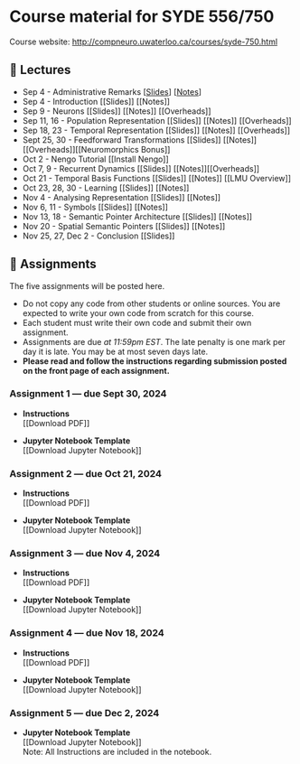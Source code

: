 # Course material for SYDE 556/750

Course website: http://compneuro.uwaterloo.ca/courses/syde-750.html

## 🎒 Lectures

- Sep 4 - Administrative Remarks [[Slides](https://github.com/celiasmith/syde556-f24/raw/master/lectures/lecture_00/syde556_lecture_00_slides_distr.pdf)] [[Notes](https://github.com/celiasmith/syde556-f24/raw/master/lectures/lecture_00/syde556_lecture_00_notes.pdf)]
- Sep 4 - Introduction [[Slides]<!--(https://github.com/celiasmith/syde556-f24/raw/master/lectures/lecture_01/syde556_lecture_01_slides_distr.pdf)-->] [[Notes]<!--(https://github.com/celiasmith/syde556-f24/raw/master/lectures/lecture_01/syde556_lecture_01_notes.pdf)-->]
- Sep 9 - Neurons [[Slides]<!--(https://github.com/celiasmith/syde556-f24/raw/master/lectures/lecture_02/syde556_lecture_02_slides_distr.pdf)-->] [[Notes]<!--(https://github.com/celiasmith/syde556-f24/raw/master/lectures/lecture_02/syde556_lecture_02_notes.pdf)-->] [[Overheads]<!--(https://github.com/celiasmith/syde556-f24/raw/master/notes/Lecture_2.pdf)-->]
- Sep 11, 16 - Population Representation [[Slides]<!--(https://github.com/celiasmith/syde556-f24/raw/master/lectures/lecture_03/syde556_lecture_03_slides_distr.pdf)-->] [[Notes]<!--(https://github.com/celiasmith/syde556-f24/raw/master/lectures/lecture_03/syde556_lecture_03_notes.pdf)-->] [[Overheads]<!--(https://github.com/celiasmith/syde556-f24/raw/master/notes/Lecture_3.pdf)-->]
- Sep 18, 23 - Temporal Representation [[Slides]<!--(https://github.com/celiasmith/syde556-f24/raw/master/lectures/lecture_04/syde556_lecture_04_slides_distr.pdf)-->] [[Notes]<!--(https://github.com/celiasmith/syde556-f24/raw/master/lectures/lecture_04/syde556_lecture_04_notes.pdf)-->] [[Overheads]<!--(https://github.com/celiasmith/syde556-f24/raw/master/notes/Lecture_4.pdf)-->]
- Sept 25, 30 - Feedforward Transformations [[Slides]<!--(https://github.com/celiasmith/syde556-f24/raw/master/lectures/lecture_05/syde556_lecture_05_slides_distr.pdf)-->] [[Notes]<!--(https://github.com/celiasmith/syde556-f24/raw/master/lectures/lecture_05/syde556_lecture_05_notes.pdf)-->][[Overheads]<!--(https://github.com/celiasmith/syde556-f24/raw/master/notes/Lecture_5.pdf)-->][[Neuromorphics Bonus]<!--(https://github.com/celiasmith/syde556-f24/raw/master/lectures/lecture_05/neuromorphics_intro_2022.pdf)-->]
- Oct 2 - Nengo Tutorial [[Install Nengo]<!--(https://www.nengo.ai/getting-started/)-->]
- Oct 7, 9 - Recurrent Dynamics [[Slides]<!--(https://github.com/celiasmith/syde556-f24/raw/master/lectures/lecture_06/syde556_lecture_06_slides_distr.pdf)-->] [[Notes]<!--(https://github.com/celiasmith/syde556-f24/raw/master/lectures/lecture_06/syde556_lecture_06_notes.pdf)-->][[Overheads]<!--(https://github.com/celiasmith/syde556-f24/raw/master/notes/Lecture_6.pdf)-->]
- Oct 21 - Temporal Basis Functions [[Slides]<!--(https://github.com/celiasmith/syde556-f24/raw/master/lectures/lecture_07/syde556_lecture_07_slides_distr.pdf)-->] [[Notes]<!--(https://github.com/celiasmith/syde556-f24/raw/master/lectures/lecture_07/syde556_lecture_07_notes.pdf)-->] [[LMU Overview]<!--(https://github.com/celiasmith/syde556-f24/raw/master/lectures/lecture_07/LMU%20Overview%20for%20SYDE%20556.pdf)-->]
- Oct 23, 28, 30 - Learning [[Slides]<!--(https://github.com/celiasmith/syde556-f24/raw/master/lectures/lecture_08/syde556_lecture_08_slides_distr.pdf)-->] [[Notes]<!--(https://github.com/celiasmith/syde556-f24/raw/master/lectures/lecture_08/syde556_lecture_08_notes.pdf)-->]
- Nov 4 - Analysing Representation [[Slides]<!--(https://github.com/celiasmith/syde556-f24/raw/master/lectures/lecture_09/syde556_lecture_09_slides_distr.pdf)-->] [[Notes]<!--(https://github.com/celiasmith/syde556-f24/raw/master/lectures/lecture_09/syde556_lecture_09_notes.pdf)-->]
- Nov 6, 11 - Symbols [[Slides]<!--(https://github.com/celiasmith/syde556-f24/raw/master/lectures/lecture_10/syde556_lecture_10_slides_distr.pdf)-->] [[Notes]<!--(https://github.com/celiasmith/syde556-f24/raw/master/lectures/lecture_10/syde556_lecture_10_notes.pdf)-->]
- Nov 13, 18 - Semantic Pointer Architecture [[Slides]<!--(https://github.com/celiasmith/syde556-f24/raw/master/lectures/lecture_11/syde556_lecture_11_slides_distr.pdf)-->] [[Notes]<!--(https://github.com/celiasmith/syde556-f24/raw/master/lectures/lecture_11/syde556_lecture_11_notes.pdf)-->]
- Nov 20 - Spatial Semantic Pointers [[Slides]<!--(https://github.com/celiasmith/syde556-f24/raw/master/lectures/lecture_14/syde556_lecture_14_slides.pdf)-->] [[Notes]<!--(https://github.com/celiasmith/syde556-f24/raw/master/lectures/lecture_14/syde556_lecture_14_notes.pdf)-->]
- Nov 25, 27, Dec 2 - Conclusion [[Slides]<!--(https://github.com/celiasmith/syde556-f24/raw/master/lectures/lecture_14/syde556_lecture_13_slides.pdf)-->]

## 📝 Assignments

The five assignments will be posted here.

 * Do not copy any code from other students or online sources.  You are expected to write your own code from scratch for this course.
 * Each student must write their own code and submit their own assignment.
 * Assignments are due _at 11:59pm EST_.  The late penalty is one mark per day it is late. You may be at most seven days late.
 * **Please read and follow the instructions regarding submission posted on the front page of each assignment.**
 
### Assignment 1 ― due Sept 30, 2024

-   **Instructions**  
  [[Download PDF]<!--(https://github.com/celiasmith/syde556-f24/raw/master/assignments/assignment_01/syde556_assignment_01.pdf)-->]

-   **Jupyter Notebook Template**  
  [[Download Jupyter Notebook]<!--(https://github.com/celiasmith/syde556-f24/raw/master/assignments/assignment_01/syde556_assignment_01_template.ipynb)-->]


### Assignment 2 ― due Oct 21, 2024

-   **Instructions**  
  [[Download PDF]<!--(https://github.com/celiasmith/syde556-f24/raw/master/assignments/assignment_02/syde556_assignment_02.pdf)-->]

-   **Jupyter Notebook Template**  
  [[Download Jupyter Notebook]<!--(https://github.com/celiasmith/syde556-f24/raw/master/assignments/assignment_02/syde556_assignment_02_template.ipynb)-->]

### Assignment 3 ― due Nov 4, 2024

-   **Instructions**  
  [[Download PDF]<!--(https://github.com/celiasmith/syde556-f24/raw/master/assignments/assignment_03/syde556_assignment_03.pdf)-->]

-   **Jupyter Notebook Template**  
  [[Download Jupyter Notebook]<!--(https://github.com/celiasmith/syde556-f24/raw/master/assignments/assignment_03/syde556_assignment_03_template.ipynb)-->]

### Assignment 4 ― due Nov 18, 2024

-   **Instructions**  
  [[Download PDF]<!--(https://github.com/celiasmith/syde556-f24/raaw/master/assignments/assignment_04/syde556_assignment_04.pdf)-->]

-   **Jupyter Notebook Template**  
  [[Download Jupyter Notebook]<!--(https://github.com/celiasmith/syde556-f24/raw/master/assignments/assignment_04/syde556_assignment_04_template.ipynb)-->]

### Assignment 5 ― due Dec 2, 2024

-   **Jupyter Notebook Template**  
  [[Download Jupyter Notebook]<!--(https://github.com/celiasmith/syde556-f24/raw/master/assignments/assignment_05/syde556_assignment_05_template.ipynb)-->]
  <br>Note: All Instructions are included in the notebook.
 
